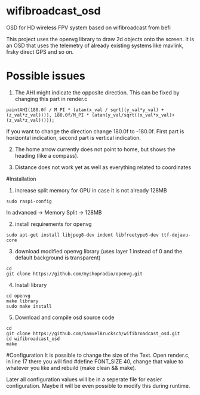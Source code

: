 # wifibroadcast_osd
OSD for HD wireless FPV system based on wifibroadcast from befi

This project uses the openvg library to draw 2d objects onto the screen. It is an OSD that uses the telemetry of already existing systems like mavlink, frsky direct GPS and so on.

# Possible issues
1) The AHI might indicate the opposite direction. This can be fixed by changing this part in render.c
```
paintAHI(180.0f / M_PI * (atan(x_val / sqrt((y_val*y_val) + (z_val*z_val)))), 180.0f/M_PI * (atan(y_val/sqrt((x_val*x_val)+(z_val*z_val)))));
```
If you want to change the direction change 180.0f to -180.0f. First part is horizontal indication, second part is vertical indication.

2) The home arrow currently does not point to home, but shows the heading (like a compass).

3) Distance does not work yet as well as everything related to coordinates

#Installation
1) increase split memory for GPU in case it is not already 128MB

```
sudo raspi-config
```
In advanced -> Memory Split -> 128MB


2) install requirements for openvg
```
sudo apt-get install libjpeg8-dev indent libfreetype6-dev ttf-dejavu-core
```

3) download modified openvg library (uses layer 1 instead of 0 and the default background is transparent)
```
cd
git clone https://github.com/myshopradio/openvg.git
```

4) Install library
```
cd openvg
make library
sudo make install
```

5) Download and compile osd source code
```
cd
git clone https://github.com/SamuelBrucksch/wifibroadcast_osd.git
cd wifibroadcast_osd
make
```

#Configuration
It is possible to change the size of the Text. Open render.c, in line 17 there you will find #define FONT_SIZE 40, change that value to whatever you like and rebuild (make clean && make).

Later all configuration values will be in a seperate file for easier configuration. Maybe it will be even possible to modify this during runtime.
